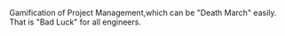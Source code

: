 Gamification of Project Management,which can be "Death March" easily.
That is "Bad Luck" for all engineers.